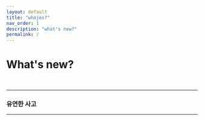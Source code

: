 ```yaml
---
layout: default
title: "whojes?"
nav_order: 1
description: "what's new?"
permalink: /
---
```


# What's new?

<br>

---  

### 유연한 사고

---  

